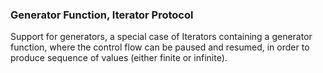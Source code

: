 ### Generator Function, Iterator Protocol

Support for generators, a special case of Iterators containing a generator function, where the control flow can be paused and resumed, in order to produce sequence of values (either finite or infinite).
